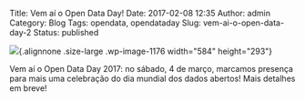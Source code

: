 Title: Vem aí o Open Data Day!
Date: 2017-02-08 12:35
Author: admin
Category: Blog
Tags: opendata, opendataday
Slug: vem-ai-o-open-data-day-2
Status: published

![](http://www.transparenciahackday.org/wp-content/uploads/2017/02/Opendataday-banner-1024x513.jpeg){.alignnone .size-large .wp-image-1176 width="584" height="293"}

Vem aí o Open Data Day 2017: no sábado, 4 de março, marcamos presença para mais uma celebração do dia mundial dos dados abertos! Mais detalhes em breve!
